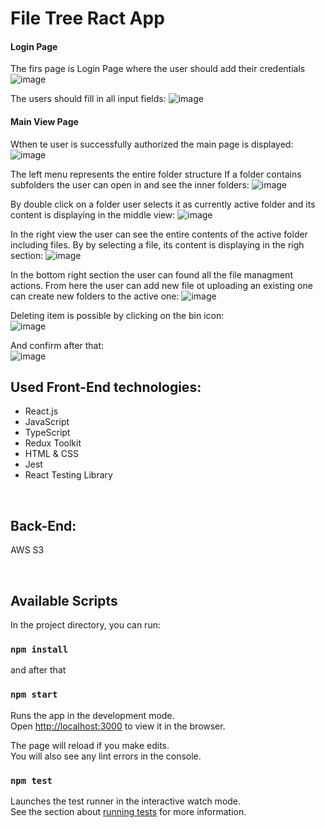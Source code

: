 # File Tree Ract App

#### Login Page

The firs page is Login Page where the user should add their credentials
![image](https://github.com/user-attachments/assets/5989376d-7144-4675-a6e1-0f44dbdcce77)

The users should fill in all input fields:
![image](https://github.com/user-attachments/assets/334a72af-491b-433d-856f-40fd650e80b9)

#### Main View Page

Wthen te user is successfully authorized the main page  is displayed:
![image](https://github.com/user-attachments/assets/b4605600-9a7b-463b-8d85-5e3ad00fab1e)

The left menu represents the entire folder structure
If a folder contains subfolders the user can open in and see the inner folders:
![image](https://github.com/user-attachments/assets/2cf69c35-7808-4ae7-bdf1-1817ad7d0fa0)


By double click on a folder user selects it as currently active folder and its content is displaying in the middle view:
![image](https://github.com/user-attachments/assets/bd6bee2e-6283-4b9b-a226-fa796d105536)

In the right view the user can see the entire contents of the active folder including files.
By by selecting a file, its content is displaying in the righ section:
![image](https://github.com/user-attachments/assets/affac879-82e6-48df-90a4-a7865e64f86d)

In the bottom right section the user can found all the file managment actions. 
From here the user can add new file ot uploading an existing one can create new folders to the active one:
![image](https://github.com/user-attachments/assets/1e4155a7-df51-40e7-bff7-7add8eb8e725)

Deleting item is possible by clicking on the bin icon:<br>
![image](https://github.com/user-attachments/assets/e8a36f1a-c3d5-49bf-ac34-dc2a9909ff7d) <br>

And confirm after that: <br>
![image](https://github.com/user-attachments/assets/745d0b3b-b758-4dd3-902b-dd5b4cde32c1)









## Used Front-End technologies:

* React.js
* JavaScript
* TypeScript
* Redux Toolkit
* HTML & CSS
* Jest
* React Testing Library

<br>

## Back-End:
AWS S3

<br>


## Available Scripts

In the project directory, you can run:
### `npm install`

and after that

### `npm start`

Runs the app in the development mode.\
Open [http://localhost:3000](http://localhost:3000) to view it in the browser.

The page will reload if you make edits.\
You will also see any lint errors in the console.

### `npm test`

Launches the test runner in the interactive watch mode.\
See the section about [running tests](https://facebook.github.io/create-react-app/docs/running-tests) for more information.


